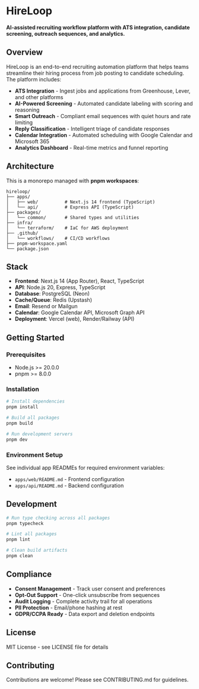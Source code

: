 # HireLoop

**AI-assisted recruiting workflow platform with ATS integration, candidate screening, outreach sequences, and analytics.**

## Overview

HireLoop is an end-to-end recruiting automation platform that helps teams streamline their hiring process from job posting to candidate scheduling. The platform includes:

- **ATS Integration** - Ingest jobs and applications from Greenhouse, Lever, and other platforms
- **AI-Powered Screening** - Automated candidate labeling with scoring and reasoning
- **Smart Outreach** - Compliant email sequences with quiet hours and rate limiting
- **Reply Classification** - Intelligent triage of candidate responses
- **Calendar Integration** - Automated scheduling with Google Calendar and Microsoft 365
- **Analytics Dashboard** - Real-time metrics and funnel reporting

## Architecture

This is a monorepo managed with **pnpm workspaces**:

```
hireloop/
├── apps/
│   ├── web/          # Next.js 14 frontend (TypeScript)
│   └── api/          # Express API (TypeScript)
├── packages/
│   └── common/       # Shared types and utilities
├── infra/
│   └── terraform/    # IaC for AWS deployment
├── .github/
│   └── workflows/    # CI/CD workflows
├── pnpm-workspace.yaml
└── package.json
```

## Stack

- **Frontend**: Next.js 14 (App Router), React, TypeScript
- **API**: Node.js 20, Express, TypeScript
- **Database**: PostgreSQL (Neon)
- **Cache/Queue**: Redis (Upstash)
- **Email**: Resend or Mailgun
- **Calendar**: Google Calendar API, Microsoft Graph API
- **Deployment**: Vercel (web), Render/Railway (API)

## Getting Started

### Prerequisites

- Node.js >= 20.0.0
- pnpm >= 8.0.0

### Installation

```bash
# Install dependencies
pnpm install

# Build all packages
pnpm build

# Run development servers
pnpm dev
```

### Environment Setup

See individual app READMEs for required environment variables:

- `apps/web/README.md` - Frontend configuration
- `apps/api/README.md` - Backend configuration

## Development

```bash
# Run type checking across all packages
pnpm typecheck

# Lint all packages
pnpm lint

# Clean build artifacts
pnpm clean
```

## Compliance

- **Consent Management** - Track user consent and preferences
- **Opt-Out Support** - One-click unsubscribe from sequences
- **Audit Logging** - Complete activity trail for all operations
- **PII Protection** - Email/phone hashing at rest
- **GDPR/CCPA Ready** - Data export and deletion endpoints

## License

MIT License - see LICENSE file for details

## Contributing

Contributions are welcome! Please see CONTRIBUTING.md for guidelines.
